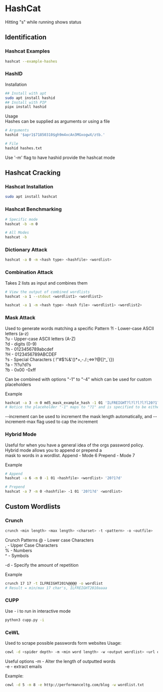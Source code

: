 # HashCat

Hitting "s" while running shows status

## Identification
### Hashcat Examples
```bash
hashcat --example-hashes
```
### HashID
Installation
```bash
## Install with apt
sudo apt install hashid
## Install with PIP
pipx install hashid
```
Usage  
Hashes can be supplied as arguments or using a file
```bash
# Arguments
hashid '$apr1$71850310$gh9m4xcAn3MGxogwX/ztb.'

# File
hashid hashes.txt
```
Use '-m' flag to have hashid provide the hashcat mode  

## Hashcat Cracking
### Hashcat Installation
```bash
sudo apt install hashcat
```
### Hashcat Benchmarking
```bash
# Specific mode
hashcat -b -m 0

# All Modes
hashcat -b
```

### Dictionary Attack
```bash
hashcat -a 0 -m <hash type> <hashfile> <wordlist>
```

### Combination Attack
Takes 2 lists as input and combines them
```bash
# View the output of combined wordlists
hashcat -a 1 --stdout <wordlist1> <wordlist2>
```

```bash
hashcat -a 1 -m <hash type> <hash file> <wordlist1> <wordlist2>
```

### Mask Attack
Used to generate words matching a specific Pattern
?l - Lower-case ASCII letters (a-z)  
?u - Upper-case ASCII letters (A-Z)  
?d - digits (0-9)  
?h - 0123456789abcdef  
?H - 0123456789ABCDEF  
?s - Special Characters (<space> !"#$%&'()*+,-./:;<=>?@[]^_`{})  
?a - ?l?u?d?s  
?b - 0x00 -0xff  

Can be combined with options "-1" to "-4" which can be used for custom placeholders

Example
```bash
hashcat -a 3 -m 0 md5_mask_example_hash -1 01 'ILFREIGHT?l?l?l?l?l20?1?d'
# Notice the placeholder "-1" maps to "?1" and is specified to be either 0 or 1
```
--increment can be used to increment the mask length automatically, and --increment-max flag used to cap the increment

### Hybrid Mode
Useful for when you have a general idea of the orgs password policy. Hybrid mode allows you to append or prepend a  
mask to words in a wordlist.
Append - Mode 6
Prepend - Mode 7

Example
```bash
# Append
hashcat -a 6 -m 0 -1 01 <hashfile> <wordlist> '20?1?d'

# Prepend
hashcat -a 7 -m 0 <hashfile> -1 01 '20?1?d' <wordlist>
```
## Custom Wordlists
### Crunch
```bash
crunch <min length> <max length> <charset> -t <pattern> -o <outfile>
```
Crunch Patterns
@ - Lower case Characters  
, - Upper Case Characters  
% - Numbers  
^ - Symbols  

-d - Specify the amount of repetition

Example
```bash
crunch 17 17 -t ILFREIGHT201%@@@@ -o wordlist
# Result = min/max 17 char's, ILFREIGHT2010aaaa
```
### CUPP
Use - i to run in interactive mode
```bash
python3 cupp.py -i
```
### CeWL
Used to scrape possible passwords form websites
Usage:
```bash
cewl -d <spider depth> -m <min word length> -w <output wordlist> <url of website>
```
Useful options
-m - Alter the length of outputted words  
-e - extract emails  

Example:
```bash
cewl -d 5 -m 8 -e http://performanceltg.com/blog -w wordlist.txt
```

